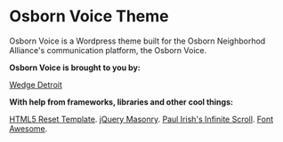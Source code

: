 Osborn Voice Theme
==============

Osborn Voice  is a Wordpress theme built for the Osborn Neighborhod Alliance's communication platform, the Osborn Voice.


**Osborn Voice is brought to you by:**

[Wedge Detroit](http://www.wedgedetroit.com)

**With help from frameworks, libraries and other cool things:**

[HTML5 Reset Template](https://github.com/murtaugh/HTML5-Reset).
[jQuery Masonry](https://github.com/desandro/masonry).
[Paul Irish's Infinite Scroll](https://github.com/paulirish/infinite-scroll).
[Font Awesome](http://fontawesome.io/).